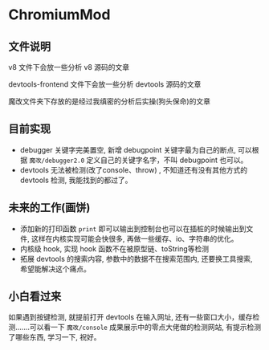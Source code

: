 # ChromiumMod

## 文件说明
v8 文件下会放一些分析 v8 源码的文章

devtools-frontend 文件下会放一些分析 devtools 源码的文章

魔改文件夹下存放的是经过我缜密的分析后实操(狗头保命)的文章

## 目前实现
- debugger 关键字完美置空, 新增 debugpoint 关键字最为自己的断点, 可以根据 `魔改/debugger2.0` 定义自己的关键字名字，不叫 debugpoint 也可以。
- devtools 无法被检测(改了console、throw) , 不知道还有没有其他方式的 devtools 检测, 我能找到的都过了。

## 未来的工作(画饼)
- 添加新的打印函数 `print` 即可以输出到控制台也可以在插桩的时候输出到文件, 这样在内核实现可能会快很多, 再做一些缓存、io、字符串的优化。
- 内核级 hook, 实现 hook 函数不在被原型链、toString等检测
- 拓展 devtools 的搜索内容, 参数中的数据不在搜索范围内, 还要换工具搜索, 希望能解决这个痛点。

## 小白看过来
如果遇到按键检测, 就提前打开 devtools 在输入网址, 还有一些窗口大小，缓存检测.......可以看一下 `魔改/console` 成果展示中的零点大佬做的检测网站, 有提示检测了哪些东西, 学习一下, 祝好。
